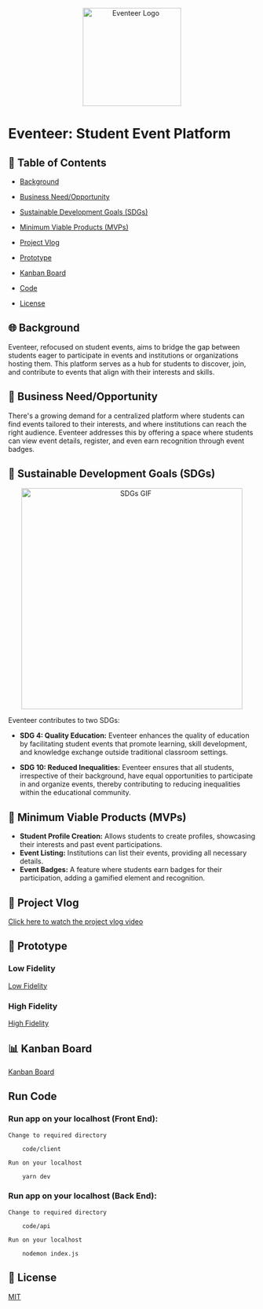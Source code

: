 <p align="center">
  <img src="https://github.com/M-Alharbi/Eventeer/blob/main/Images/Eventeer%20Logo.png" alt="Eventeer Logo" width="200"/> <!-- Adjust the width value as needed -->
</p>


# Eventeer: Student Event Platform

## 📌 Table of Contents
- [Background](#-background)

- [Business Need/Opportunity](#-business-needopportunity)

- [Sustainable Development Goals (SDGs)](#-sustainable-development-goals-sdgs)

- [Minimum Viable Products (MVPs)](#-minimum-viable-products-mvps)

- [Project Vlog](#-project-vlog)
  
- [Prototype](#-prototype)
  
- [Kanban Board](#-kanban-board)

- [Code](#run-code)

- [License](#-license)

## 🌐 Background
Eventeer, refocused on student events, aims to bridge the gap between students eager to participate in events and institutions or organizations hosting them. This platform serves as a hub for students to discover, join, and contribute to events that align with their interests and skills.

## 💼 Business Need/Opportunity
There's a growing demand for a centralized platform where students can find events tailored to their interests, and where institutions can reach the right audience. Eventeer addresses this by offering a space where students can view event details, register, and even earn recognition through event badges.

## 🌿 Sustainable Development Goals (SDGs)
<p align="center">
  <img src="https://github.com/M-Alharbi/Eventeer/blob/main/Images/SDGs.gif" width="450" alt="SDGs GIF">
</p>
Eventeer contributes to two SDGs:

- **SDG 4: Quality Education:** Eventeer enhances the quality of education by facilitating student events that promote learning, skill development, and knowledge exchange outside traditional classroom settings.
  
- **SDG 10: Reduced Inequalities:** Eventeer ensures that all students, irrespective of their background, have equal opportunities to participate in and organize events, thereby contributing to reducing inequalities within the educational community.

## 🚀 Minimum Viable Products (MVPs)
- **Student Profile Creation:** Allows students to create profiles, showcasing their interests and past event participations.
- **Event Listing:** Institutions can list their events, providing all necessary details.
- **Event Badges:** A feature where students earn badges for their participation, adding a gamified element and recognition.

## 🎥 Project Vlog
[Click here to watch the project vlog video](https://youtu.be/o6N7KFMDbKE)


## 🎨 Prototype

### Low Fidelity
[Low Fidelity](https://github.com/M-Alharbi/Eventeer/blob/main/Prototype/LowFidelity.pdf)
### High Fidelity
[High Fidelity](https://github.com/M-Alharbi/Eventeer/blob/main/Prototype/HighFidelity.pdf)


## 📊 Kanban Board
[Kanban Board](https://github.com/M-Alharbi/Eventeer/blob/main/Images/Kanban.png)

##  Run Code

### Run app on your localhost (Front End):
```Change to required directory```

        code/client


```Run on your localhost```

        yarn dev

### Run app on your localhost (Back End):
```Change to required directory```

        code/api

```Run on your localhost```

        nodemon index.js   

## 📜 License
[MIT](#)
